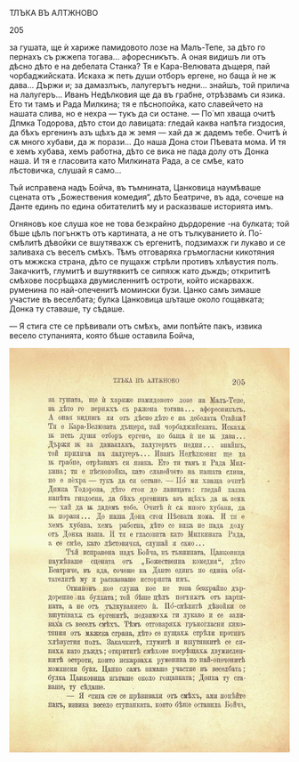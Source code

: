 ﻿ТЛЪКА ВЪ АЛТЖНОВО

205

за гушата, ще ѝ хариже памидовото лозе на Малъ-Тепе, за дѣто го пернахъ съ ржжепа тогава... афоресникътъ. А оная видишъ ли отъ дѣсно дѣто е на дебелата Станка? Тя е Кара-Велювата дъщеря, пай чорбаджийската. Искаха ж петь души отборъ ергене, но баща ѝ не ж дава... Държи и; за дамазлъкъ, лалугерътъ недни... знайшъ, той прилича на лалугеръ... Иванъ Недѣлковия ще да въ грабне, отрѣзвамъ си язика. Ето ти тамъ и Рада Милкина; тя е пѣснопойка, като славейчето на нашата слива, но е нехра — тукъ да си остане. — По́ мп хваща очитѣ Дпмка Тодорова, дѣто стои до лавицата: гледай каква напѣта гиздосия, да бѣхъ ергенинъ азъ щѣхъ да ж земя — хай да ж дадемъ тебе. Очитѣ ѝ сѫ много хубави, да ж порази... До наша Дона стои Пѣевата мома. И тя е хемъ хубава, хемъ работна, дѣто се вика не пада долу отъ Донка наша. И тя е гласовита като Милкината Рада, а се смѣе, като лѣстовичка, слушай я само...

Тъй исправена надъ Бойча, въ тъмнината, Цанковица наумѣваше сцената отъ „Божествения комедия“, дѣто Беатриче, въ ада, сочеше на Данте единъ по едина обитателитѣ му и расказваше историята имъ.

Огняновъ кое слуша кое не това безкрайно дърдорение -на булката; той бѣше цѣлъ погънжтъ отъ картината, а не отъ тълкуванието ѝ. По́-смѣлитѣ дѣвойки се вшутявахж съ ергенитѣ, подзимахж ги лукаво и се заливаха съ веселъ смѣхъ. Тѣмъ отговаряха гръмогласни кикотяния отъ мжжска страна, дѣто се пущахж стрѣли противъ хлѣвустия полъ. Закачкитѣ, глумитѣ и вшутявкитѣ се сипяхж като дъждъ; открититѣ смѣхове посрѣщаха двумисленнитѣ остроти, който искарвахж. руменина по най-опеченитѣ момински бузи. Цанко самъ зимаше участие въ веселбата; булка Цанковица шъташе около гощавката; Донка ту ставаше, ту сѣдаше.

— Я стига сте се прѣвивали отъ смѣхъ, ами попѣйте пакъ, извика весело ступанията, която бѣше оставила Бойча,

![original](../images/232.jpg)

